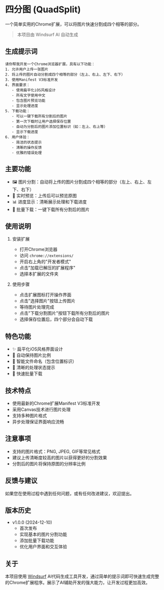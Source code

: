 # 四分图 (QuadSplit)

一个简单实用的Chrome扩展，可以将图片快速分割成四个相等的部分。

> 本项目由 Windsurf AI 自动生成

## 生成提示词

```
请你帮我开发一个Chrome浏览器扩展，具有以下功能：
1. 允许用户上传一张图片
2. 将上传的图片自动分割成四个相等的部分（左上、右上、左下、右下）
3. 使用Manifest V3标准开发
4. 界面要求：
   - 使用扁平化iOS风格设计
   - 所有文字使用中文
   - 包含图片预览功能
   - 显示处理进度
5. 下载功能：
   - 可以一键下载所有分割后的图片
   - 第一次下载时让用户选择保存位置
   - 自动为分割后的图片添加位置标识（如：左上、右上等）
   - 显示下载进度
6. 用户体验：
   - 简洁的状态提示
   - 清晰的操作反馈
   - 优雅的错误处理
```

## 主要功能

- 🖼️ 图片分割：自动将上传的图片分割成四个相等的部分（左上、右上、左下、右下）
- 👀 实时预览：上传后可以预览原图
- 📊 进度显示：清晰展示处理和下载进度
- 💾 批量下载：一键下载所有分割后的图片

## 使用说明

1. 安装扩展
   - 打开Chrome浏览器
   - 访问 `chrome://extensions/`
   - 开启右上角的"开发者模式"
   - 点击"加载已解压的扩展程序"
   - 选择本扩展的文件夹

2. 使用步骤
   - 点击扩展图标打开操作界面
   - 点击"选择图片"按钮上传图片
   - 等待图片处理完成
   - 点击"下载分割图片"按钮下载所有分割后的图片
   - 选择保存位置后，四个部分会自动下载

## 特色功能

- ✨ 扁平化iOS风格界面设计
- 🔄 自动保持图片比例
- 📝 智能文件命名（包含位置标识）
- 📍 清晰的处理状态提示
- 🚀 快速批量下载

## 技术特点

- 使用最新的Chrome扩展Manifest V3标准开发
- 采用Canvas技术进行图片处理
- 支持多种图片格式
- 异步处理保证界面响应流畅

## 注意事项

- 支持的图片格式：PNG, JPEG, GIF等常见格式
- 建议上传清晰度较高的图片以获得更好的分割效果
- 分割后的图片将保持原图的分辨率比例

## 反馈与建议

如果您在使用过程中遇到任何问题，或有任何改进建议，欢迎提出。

## 版本历史

- v1.0.0 (2024-12-10)
  - 首次发布
  - 实现基本的图片分割功能
  - 添加批量下载功能
  - 优化用户界面和交互体验

## 关于

本项目使用 [Windsurf](https://github.com/codeium-ai/windsurf) AI代码生成工具开发，通过简单的提示词即可快速生成完整的Chrome扩展程序。展示了AI辅助开发的强大能力，让开发过程更加高效。
